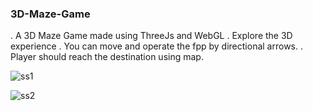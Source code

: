 ### 3D-Maze-Game
. A 3D Maze Game made using ThreeJs and WebGL
. Explore the 3D experience
. You can move and operate the fpp by directional arrows.
. Player should reach the destination using map.

![ss1](https://user-images.githubusercontent.com/64016811/119042625-b7ef0680-b9d5-11eb-896a-24f94212b896.jpg)

![ss2](https://user-images.githubusercontent.com/64016811/119042632-b9b8ca00-b9d5-11eb-95a1-6b42d962dff2.jpg)